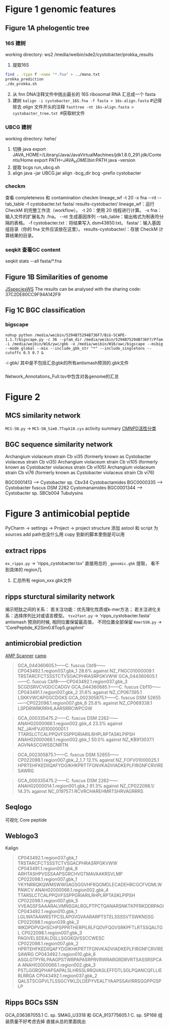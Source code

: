 
# Figure 1 genomic features
## Figure 1A phelogentic tree
### 16S 建树
working directory: ws2 /media/weibin/sde2/cystobacter/prokka_results
1. 提取16S
```bash
find . -type f -name "*.fna" > ../mono.txt 
prokka_prediction
./do_prokka.sh
```
2. 从 fnn DNA注释文件中挑出最长的 16S ribosomal RNA 汇总成一个 fasta
3. 建树
    `kalign -i cystobacter_16S.fna -f fasta > 16s-align.fasta` #记得除去 *align* 文件开头的注释
    `fasttree -nt 16s-align.fasta > cystobacter_tree.txt `#获取树文件
### UBCG 建树
working directory: hehe/
1. 切换 java
export JAVA_HOME=/Library/Java/JavaVirtualMachines/jdk1.8.0_291.jdk/Contents/Home
export PATH=$JAVA_HOME/bin:$PATH
java -version
2. 提取 bcgs 
run_ubcg.sh
3. align
java -jar UBCG.jar align -bcg_dir bcg -prefix cystobacter
### checkm 
查看 completeness 和 contamination
checkm lineage_wf -t 20 -x fna --nt --tab_table -f cystobacter.txt fasta/ results-cystobacter/
lineage_wf：运行 CheckM 的完整工作流（workflow）。
-t 20：使用 20 线程进行计算。
-x fna：输入文件的扩展名为 .fna。
--nt 生成基因序列
--tab_table：输出格式为制表符分隔的表格。
-f cystobacter.txt：将结果写入 dsm43850.txt。
fasta/：输入基因组目录（你的 fna 文件应该放在这里）。
results-cystobacter/：存放 CheckM 计算结果的目录。
### seqkit 查看GC content
seqkit stats --all fasta/*.fna

## Figure 1B Similarities of genome

[JSspeciesWS](https://jspecies.ribohost.com/jspeciesws)
The results can be analysed with the sharing code: 37C2DE80CC9F94A142F9

## Fig 1C BGC classification
### bigscape
`
nohup python /media/weibin/5294B75294B736F7/BiG-SCAPE-1.1.7/bigscape.py -c 36 --pfam_dir /media/weibin/5294B75294B736F7/Pfam -i /media/weibin/W16/ywc/gbk -o /media/weibin/W16/uwc/bigscape --mibig --mode global --mix --include_gbk_str "*" --include_singletons --cutoffs 0.5 0.7 &
`

-i gbk/ 其中是不包括汇总gbk的所有antismash预测的.gbk文件

###  
Network_Annotations_Full.tsv中包含对各genome的汇总

# Figure 2
## MCS similarity network
`MCS-SN.py` -> `MCS-SN_Sim0.7Topk10.cys`
activity summary [CMNPD活性分类](https://docs.cmnpd.org/frequently-asked-questions/data-questions#what-do-the-abbreviations-in-biological-activity-data-mean)

## BGC sequence similarity network

Archangium violaceum strain Cb vi35 (formerly known as Cystobacter violaceus strain Cb vi35)
Archangium violaceum strain Cb vi105 (formerly known as Cystobacter violaceus strain Cb vi105)
Archangium violaceum strain Cb vi76 (formerly known as Cystobacter violaceus strain Cb vi76)

BGC0001413 --> Cystobacter sp. Cbv34 Cystobactamides
BGC0000335 --> Cystobacter fuscus DSM 2262 Cystomanamides
BGC0001344  --> Cystobacter sp. SBCb004 Tubulysins

# Figure 3 antimicobial peptide
PyCharm -> settings -> Project -> project structure
添加 astool 和 script 为 sources
add path也没什么用
copy 到新的脚本里倒是可以用

## extract ripps
`ex_ripps.py` -> 'ripps_cystobacter.tsv'
直接用总的 `_genomic.gbk` 提取， 看不到具体的 region几
1. 汇总所有 region_xxx.gbk文件

## ripps sturctural similarity network
揭示短肽之间的关系： 若关注功能：优先理化性质或k-mer方法； 若关注进化关系：选择序列比对或语言模型。
`tsv2fast.py` -> 'ripps_cystobacter.fasta'
antismash 预测的时候, 相同位置保留最高值， 不同位置全部保留
`KmerSSN.py` -> 'CorePeptide_K2Sim0.8Top5.graphml'

## antimicrobial prediction
[AMP Scanner](https://www.dveltri.com/ascan/v2/index.html)
[camp](http://www.camp3.bicnirrh.res.in/index.php)

>GCA_044360605.1——C. fuscus Cbf8——CP043492.1.region037.gbk_1 28.6% against NZ_FNGC01000009.1
TRSTARCFCTSSSTCTVSGACPHRASRPGKVWW
>GCA_044360605.1——C. fuscus Cbf8——CP043492.1.region037.gbk_3	
SCGDSRVCVGDCCADGV
>GCA_044360685.1——C. fuscus Cbf10——CP043491.1.region007.gbk_2 31.6% against NZ_CP067395.1
LSKKVWCAPGGCDGKS
>GCA_002305875.1——C. fuscus DSM 52655——CP022098.1.region007.gbk_6 25.8% against NZ_CP069338.1
LSPDRWRKRRHLAARSRRCWPCGW 

>GCA_000335475.2——C. fuscus DSM 2262——ANAH02000066.1.region002.gbk_4 23.3% against NZ_JAHFVJ010000001.1
TTARSLCTCALPPQVFSSPPGRIARILRHPLRPTASKLPIPSH
ANAH02000066.1.region002.gbk_1 50.0% against NZ_KB913037.1
AGVNASCGWSSCNRTN


>GCA_002305875.1——C. fuscus DSM 52655——CP022098.1.region007.gbk_2_1.7 12.1% against NZ_FOFV01000025.1
HPRTEHFKEDIIQAFYDGIKHKPRTTFGNVKADVIADKEPLFIRGNFCRVIRESAWRG


>GCA_000335475.2——C. fuscus DSM 2262——ANAH02000014.1.region001.gbk_1 91.3% against NZ_CP022098.1/ 14.3% against NC_019757.1
RCVRCHAREHMRTSHRVAGRRRS


## Seqlogo
可视化 Core peptide

## Weblogo3
Kalign
>CP043492.1.region037.gbk_1
TRSTARCFCTSSSTCTVSGACPHRASRPGKVWW
>CP043491.1.region007.gbk_8
ARHTASHPVSSSAAPSGRCHVGTMAVAAKRSVLMP
>CP022098.1.region007.gbk_1
YKYNRRQKQWMSWWGAGSGGVHFRQGMDLECADEHRCGCFVGMLWPAWCV
>ANAH02000066.1.region002.gbk_4
TTARSLCTCALPPQVFSSPPGRIARILRHPLRPTASKLPIPSH
>CP022098.1.region007.gbk_5
VVEAGSFSAAARALVMNSGALRGLPTPCTQANARSNKTKPFRKDDRPAGI
>CP043492.1.region010.gbk_1
LGLWATAAWRSTPCSLAPGVGVAARARPTSTELSSSSVTSWKNSSG
>CP022098.1.region039.gbk_2
WKDPDPVQHSCHPSPPRTHERPILRLFQDVFQGVSRKPFTLRTSSQALTGL
>CP022098.1.region007.gbk_3
PAGIVELSDEALDSLLSGGKQVSSCCWESC
>CP022098.1.region007.gbk_2
HPRTEHFKEDIIQAFYDGIKHKPRTTFGNVKADVIADKEPLFIRGNFCRVIRESAWRG
>CP043492.1.region010.gbk_6
ASGLGTPYRLPAAGPSTWRPAPASRPRVRWRARGRDRVRTSASSRSPCAA
>ANAH02000066.1.region002.gbk_3
PSTLGGRQPHAPSAPALSLHRSSLRRQVASLEFFDTLSGLPQANCQFLLIERLRRGA
>CP043492.1.region037.gbk_2
QALSTSCGPVLTLSSGCYIKLDLDEPYVEALTYAAPSSAVIRRSGGPPGSPLP


## Ripps BGCs SSN
GCA_036387055.1 C. sp. SMAG_U3318 和 GCA_913775605.1 C. sp. SP168 组装质量不好考虑去掉
直接从总的里面挑出